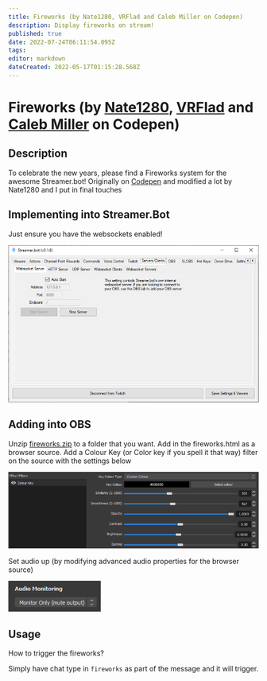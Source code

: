 ```yaml
---
title: Fireworks (by Nate1280, VRFlad and Caleb Miller on Codepen)
description: Display fireworks on stream!
published: true
date: 2022-07-24T06:11:54.095Z
tags: 
editor: markdown
dateCreated: 2022-05-17T01:15:28.568Z
---
```


# Fireworks (by [Nate1280](https://www.twitch.tv/nate1280), [VRFlad](https://www.twitch.tv/vrflad) and [Caleb Miller](https://codepen.io/MillerTime) on Codepen)

## Description

To celebrate the new years, please find a Fireworks system for the awesome Streamer.bot!
Originally on [Codepen](https://codepen.io/MillerTime/pen/XgpNwb) and modified a lot by Nate1280 and I put in final touches

## Implementing into Streamer.Bot

Just ensure you have the websockets enabled!

![fireworks-websocket.png](../assets/fireworks/images/fireworks-websocket.png)

## Adding into OBS

Unzip [fireworks.zip](../assets/fireworks/files/fireworks.zip) to a folder that you want.
Add in the fireworks.html as a browser source.
Add a Colour Key (or Color key if you spell it that way) filter on the source with the settings below

![fireworks-obscolorkey.png](../assets/fireworks/images/fireworks-obscolorkey.png)

Set audio up (by modifying advanced audio properties for the browser source)

![fireworks-audio.png](../assets/fireworks/images/fireworks-audio.png)

## Usage

How to trigger the fireworks?

Simply have chat type in ``fireworks`` as part of the message and it will trigger.
